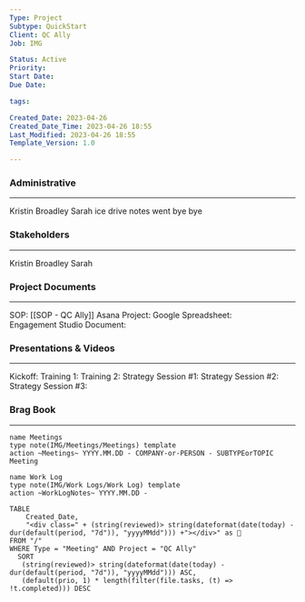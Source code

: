 ```yaml
---
Type: Project
Subtype: QuickStart
Client: QC Ally
Job: IMG

Status: Active
Priority: 
Start Date: 
Due Date: 

tags: 

Created_Date: 2023-04-26
Created_Date_Time: 2023-04-26 18:55
Last_Modified: 2023-04-26 18:55
Template_Version: 1.0

---
```

### Administrative
---
Kristin Broadley
Sarah
ice drive notes went bye bye 


### Stakeholders
---
Kristin Broadley
Sarah


### Project Documents
---

SOP:  [[SOP - QC Ally]]
Asana Project: 
Google Spreadsheet:  
Engagement Studio Document: 

### Presentations & Videos
---
Kickoff: 
Training 1: 
Training 2: 
Strategy Session #1: 
Strategy Session #2: 
Strategy Session #3: 


### Brag Book
---



```button
name Meetings
type note(IMG/Meetings/Meetings) template
action ~Meetings~ YYYY.MM.DD - COMPANY-or-PERSON - SUBTYPEorTOPIC Meeting
```
```button
name Work Log
type note(IMG/Work Logs/Work Log) template
action ~WorkLogNotes~ YYYY.MM.DD -
```
```dataview
TABLE
    Created_Date,
    "<div class=" + (string(reviewed)> string(dateformat(date(today) - dur(default(period, "7d")), "yyyyMMdd"))) +"></div>" as 📅
FROM "/"
WHERE Type = "Meeting" AND Project = "QC Ally"
  SORT
   (string(reviewed)> string(dateformat(date(today) - dur(default(period, "7d")), "yyyyMMdd"))) ASC,
   (default(prio, 1) * length(filter(file.tasks, (t) => !t.completed))) DESC
```

